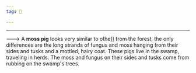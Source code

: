 ```yaml
---
tag: 👹

---
```

---

---> A **moss pig** looks very similar to othe[](PathfinderWiki/Creatures/Level%201/Pig.md)]] from the forest, the only differences are the long strands of fungus and moss hanging from their sides and tusks and a mottled, hairy coat. These pigs live in the swamp, traveling in herds. The moss and fungus on their sides and tusks come from rubbing on the swamp's trees.







